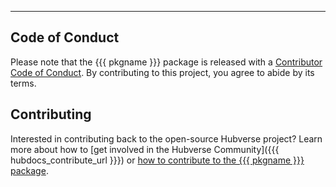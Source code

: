 
***

## Code of Conduct

Please note that the {{{ pkgname }}} package is released with a [Contributor Code of Conduct](.github/CODE_OF_CONDUCT.md). By contributing to this project, you agree to abide by its terms.


## Contributing

Interested in contributing back to the open-source Hubverse project?
Learn more about how to [get involved in the Hubverse Community]({{{ hubdocs_contribute_url }}}) or [how to contribute to the {{{ pkgname }}} package](.github/CONTRIBUTING.md).
